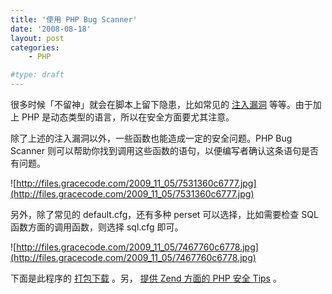 ```yaml
---
title: '使用 PHP Bug Scanner'
date: '2008-08-18'
layout: post
categories:
    - PHP

#type: draft
---
```


很多时候「不留神」就会在脚本上留下隐患，比如常见的 [注入漏洞](http://www.05112.org/Article/article2/script/200701/10731.html) 等等。由于加上 PHP 是动态类型的语言，所以在安全方面要尤其注意。

除了上述的注入漏洞以外，一些函数也能造成一定的安全问题。PHP Bug Scanner 则可以帮助你找到调用这些函数的语句，以便编写者确认这条语句是否有问题。

![http://files.gracecode.com/2009_11_05/7531360c6777.jpg](http://files.gracecode.com/2009_11_05/7531360c6777.jpg)

另外，除了常见的 default.cfg，还有多种 perset 可以选择，比如需要检查 SQL 函数方面的调用函数，则选择 sql.cfg 即可。

![http://files.gracecode.com/2009_11_05/7467760c6778.jpg](http://files.gracecode.com/2009_11_05/7467760c6778.jpg)

下面是此程序的 [打包下载](http://files.gracecode.com/2008_08_18/1219034753.zip) 。另， [提供 Zend 方面的 PHP 安全 Tips](http://devzone.zend.com/tag/Security_Tips) 。

